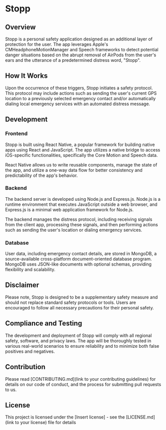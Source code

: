 # Stopp

## Overview

Stopp is a personal safety application designed as an additional layer of protection for the user. The app leverages Apple's CMHeadphoneMotionManager and Speech frameworks to detect potential danger situations based on the abrupt removal of AirPods from the user's ears and the utterance of a predetermined distress word, "Stopp".

## How It Works

Upon the occurrence of these triggers, Stopp initiates a safety protocol. This protocol may include actions such as sending the user's current GPS location to a previously selected emergency contact and/or automatically dialing local emergency services with an automated distress message.

## Development

### Frontend

Stopp is built using React Native, a popular framework for building native apps using React and JavaScript. The app utilizes a native bridge to access iOS-specific functionalities, specifically the Core Motion and Speech data.

React Native allows us to write reusable components, manage the state of the app, and utilize a one-way data flow for better consistency and predictability of the app's behavior.

### Backend

The backend server is developed using Node.js and Express.js. Node.js is a runtime environment that executes JavaScript outside a web browser, and Express.js is a minimal web application framework for Node.js.

The backend manages the distress protocol, including receiving signals from the client app, processing these signals, and then performing actions such as sending the user's location or dialing emergency services.

### Database

User data, including emergency contact details, are stored in MongoDB, a source-available cross-platform document-oriented database program. MongoDB uses JSON-like documents with optional schemas, providing flexibility and scalability.

## Disclaimer

Please note, Stopp is designed to be a supplementary safety measure and should not replace standard safety protocols or tools. Users are encouraged to follow all necessary precautions for their personal safety.

## Compliance and Testing

The development and deployment of Stopp will comply with all regional safety, software, and privacy laws. The app will be thoroughly tested in various real-world scenarios to ensure reliability and to minimize both false positives and negatives.

## Contribution

Please read [CONTRIBUTING.md](link to your contributing guidelines) for details on our code of conduct, and the process for submitting pull requests to us.

## License

This project is licensed under the [Insert license] - see the [LICENSE.md](link to your license) file for details
